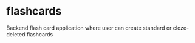 # flashcards
Backend flash card application where user can create standard or cloze-deleted flashcards
